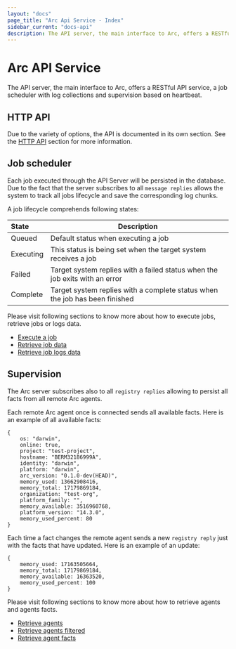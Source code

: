 ```yaml
---
layout: "docs"
page_title: "Arc Api Service - Index"
sidebar_current: "docs-api"
description: The API server, the main interface to Arc, offers a RESTful API service, a job scheduler with log collections and supervision based on heartbeat.
---
```


# Arc API Service

The API server, the main interface to Arc, offers a RESTful API service, a job scheduler with log collections and supervision based on heartbeat.

## HTTP API

Due to the variety of options, the API is documented in its own section.
See the [HTTP API](/docs/api/api.html) section for more information.

## Job scheduler

Each job executed through the API Server will be persisted in the database. Due to the fact that the server subscribes to all
`message replies` allows the system to track all jobs lifecycle and save the corresponding log chunks.

A job lifecycle comprehends following states:

| State             | Description                                                                 |
|:------------------|-----------------------------------------------------------------------------|
| Queued            | Default status when executing a job                                         |
| Executing         | This status is being set when the target system receives a job              |
| Failed            | Target system replies with a failed status when the job exits with an error |
| Complete          | Target system replies with a complete status when the job has been finished |

Please visit following sections to know more about how to execute jobs, retrieve jobs or logs data.

* [Execute a job](/docs/api/api.html#execute_job)
* [Retrieve job data](/docs/api/api.html#get_job)
* [Retrieve job logs data](/docs/api/api.html#get_job_log)

## Supervision

The Arc server subscribes also to all `registry replies` allowing to persist all facts from all remote Arc agents.

Each remote Arc agent once is connected sends all available facts. Here is an example of all available facts:

```text
{
	os: "darwin",
	online: true,
	project: "test-project",
	hostname: "BERM32186999A",
	identity: "darwin",
	platform: "darwin",
	arc_version: "0.1.0-dev(HEAD)",
	memory_used: 13662908416,
	memory_total: 17179869184,
	organization: "test-org",
	platform_family: "",
	memory_available: 3516960768,
	platform_version: "14.3.0",
	memory_used_percent: 80
}
```

Each time a fact changes the remote agent sends a new `registry reply` just with the facts that have updated. Here is an example
of an update:

```text
{
	memory_used: 17163505664,
	memory_total: 17179869184,
	memory_available: 16363520,
	memory_used_percent: 100
}
```

Please visit following sections to know more about how to retrieve agents and agents facts.

* [Retrieve agents](/docs/api/api.html#list_all_agents)
* [Retrieve agents filtered](/docs/api/api.html#filter_agents)
* [Retrieve agent facts](/docs/api/api.html#list_agent_facts)